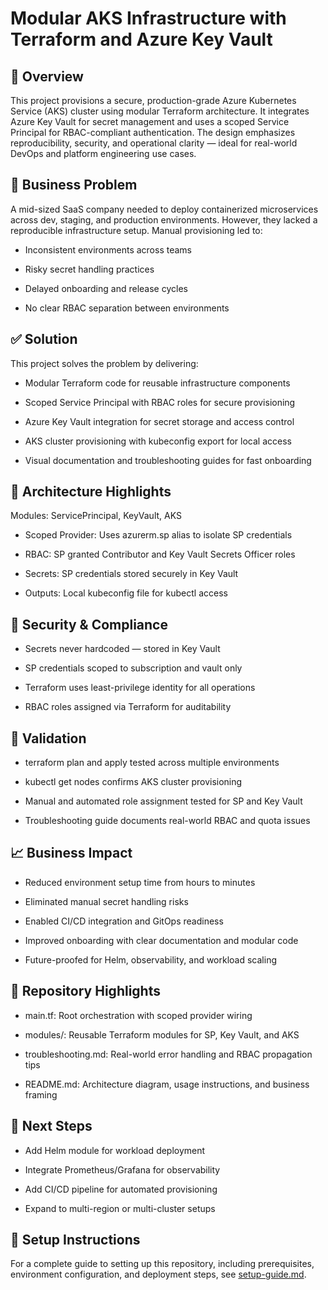 # Modular AKS Infrastructure with Terraform and Azure Key Vault


## 🚀 Overview
This project provisions a secure, production-grade Azure Kubernetes Service (AKS) cluster using modular Terraform architecture. It integrates Azure Key Vault for secret management and uses a scoped Service Principal for RBAC-compliant authentication. The design emphasizes reproducibility, security, and operational clarity — ideal for real-world DevOps and platform engineering use cases.

## 💼 Business Problem
A mid-sized SaaS company needed to deploy containerized microservices across dev, staging, and production environments. However, they lacked a reproducible infrastructure setup. Manual provisioning led to:

 - Inconsistent environments across teams

 - Risky secret handling practices

 - Delayed onboarding and release cycles

 - No clear RBAC separation between environments

## ✅ Solution
This project solves the problem by delivering:

 - Modular Terraform code for reusable infrastructure components

 - Scoped Service Principal with RBAC roles for secure provisioning

 - Azure Key Vault integration for secret storage and access control

 - AKS cluster provisioning with kubeconfig export for local access

 - Visual documentation and troubleshooting guides for fast onboarding

## 🧱 Architecture Highlights
  Modules: ServicePrincipal, KeyVault, AKS

 - Scoped Provider: Uses azurerm.sp alias to isolate SP credentials

 - RBAC: SP granted Contributor and Key Vault Secrets Officer roles

 - Secrets: SP credentials stored securely in Key Vault

 - Outputs: Local kubeconfig file for kubectl access

## 🔐 Security & Compliance
  - Secrets never hardcoded — stored in Key Vault

  -  SP credentials scoped to subscription and vault only

  -  Terraform uses least-privilege identity for all operations

  - RBAC roles assigned via Terraform for auditability

## 🧪 Validation
 - terraform plan and apply tested across multiple environments

 - kubectl get nodes confirms AKS cluster provisioning

 - Manual and automated role assignment tested for SP and Key Vault

 - Troubleshooting guide documents real-world RBAC and quota issues

## 📈 Business Impact
 - Reduced environment setup time from hours to minutes

 - Eliminated manual secret handling risks

 - Enabled CI/CD integration and GitOps readiness

 - Improved onboarding with clear documentation and modular code

 - Future-proofed for Helm, observability, and workload scaling

## 📎 Repository Highlights
 - main.tf: Root orchestration with scoped provider wiring

 - modules/: Reusable Terraform modules for SP, Key Vault, and AKS

 - troubleshooting.md: Real-world error handling and RBAC propagation tips

 - README.md: Architecture diagram, usage instructions, and business framing

## 🧭 Next Steps
 - Add Helm module for workload deployment

 - Integrate Prometheus/Grafana for observability

 - Add CI/CD pipeline for automated provisioning

 - Expand to multi-region or multi-cluster setups


## 📘 Setup Instructions

For a complete guide to setting up this repository, including prerequisites, environment configuration, and deployment steps, see [setup-guide.md](./setup-guide.md).
